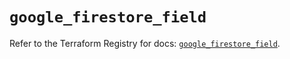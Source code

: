 # `google_firestore_field`

Refer to the Terraform Registry for docs: [`google_firestore_field`](https://registry.terraform.io/providers/hashicorp/google-beta/6.28.0/docs/resources/google_firestore_field).
